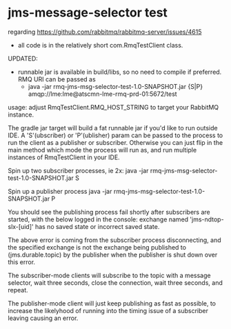 # jms-message-selector test

regarding https://github.com/rabbitmq/rabbitmq-server/issues/4615

- all code is in the relatively short com.RmqTestClient class.

UPDATED:
- runnable jar is available in build/libs, so no need to compile if preferred.  RMQ URI can be passed as
  - java -jar rmq-jms-msg-selector-test-1.0-SNAPSHOT.jar {S|P} amqp://lme:lme@atscmn-lme-rmq-prd-01:5672/test 

usage:
adjust RmqTestClient.RMQ_HOST_STRING to target your RabbitMQ instance.

The gradle jar target will build a fat runnable jar if you'd like to run outside IDE.  A 'S'(ubscriber) or 'P'(ublisher) param can be passed to the process to run the client as a publisher or subscriber.
Otherwise you can just flip in the main method which mode the process will run as, and run multiple instances of RmqTestClient in your IDE.

Spin up two subscriber processes, ie 2x:
java -jar rmq-jms-msg-selector-test-1.0-SNAPSHOT.jar S

Spin up a publisher process
java -jar rmq-jms-msg-selector-test-1.0-SNAPSHOT.jar P

You should see the publishing process fail shortly after subscribers are started, with the below logged in the console:
exchange named 'jms-ndtop-slx-[uid]' has no saved state or incorrect saved state.

The above error is coming from the subscriber process disconnecting, and the specified exchange is not the exchange being published to (jms.durable.topic) by the publisher when the publisher is shut down over this error.

The subscriber-mode clients will subscribe to the topic with a message selector, wait three seconds, close the connection, wait three seconds, and repeat.

The publisher-mode client will just keep publishing as fast as possible, to increase the likelyhood of running into the timing issue of a subscriber leaving causing an error.

